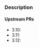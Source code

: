 ### Description

<!-- Please describe the changes in this PR for reviewers, motivation, rationale - **mandatory** -->

#### Upstream PRs

<!-- Docker Hub images or GitHub pull request links from the arangodb/arangodb repository -->

- 3.10:
- 3.11:
- 3.12:
